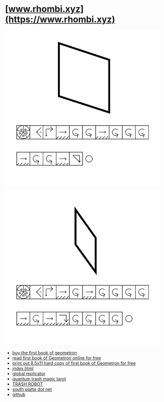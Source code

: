 # [www.rhombi.xyz](https://www.rhombi.xyz)

![](https://raw.githubusercontent.com/LafeLabs/trashmagicmedia/main/rhombidotxyz/images/rhombus1.svg)

![](https://raw.githubusercontent.com/LafeLabs/trashmagicmedia/main/rhombidotxyz/images/rhombus2.svg)

 - [buy the first book of geometron](https://www.lulu.com/shop/lafe-spietz/geometron/paperback/product-qqk98g.html)
 - [read first book of Geometron online for free](https://www.trashrobot.org/bookofgeometron/)
 - [print out 8.5x11 hard copy of first book of Geometron for free](https://github.com/LafeLabs/bookofgeometron/raw/main/main-bigpaper.pdf)
 - [index.html](index.html)
 - [global replicator](https://raw.githubusercontent.com/LafeLabs/trashmagicmedia/main/rhombidotxyz/php/replicator.txt)
 - [quantum trash magic tarot](https://www.quantumart.org)
 - [TRASH ROBOT](https://www.trashrobot.org)
 - [south platte dot net](https://www.southplatte.net)
 - [github](https://github.com/LafeLabs/trashmagicmedia/tree/main/rhombidotxyz)